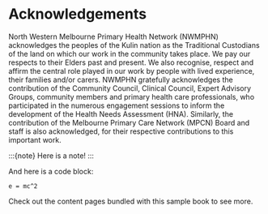 # Acknowledgements

North Western Melbourne Primary Health Network (NWMPHN) acknowledges the peoples of the
Kulin nation as the Traditional Custodians of the land on which our work in the community takes
place. We pay our respects to their Elders past and present.
We also recognise, respect and affirm the central role played in our work by people with lived
experience, their families and/or carers.
NWMPHN gratefully acknowledges the contribution of the Community Council, Clinical Council,
Expert Advisory Groups, community members and primary health care professionals, who
participated in the numerous engagement sessions to inform the development of the Health Needs
Assessment (HNA). Similarly, the contribution of the Melbourne Primary Care Network (MPCN)
Board and staff is also acknowledged, for their respective contributions to this important work.

:::{note}
Here is a note!
:::

And here is a code block:

```
e = mc^2
```

Check out the content pages bundled with this sample book to see more.

